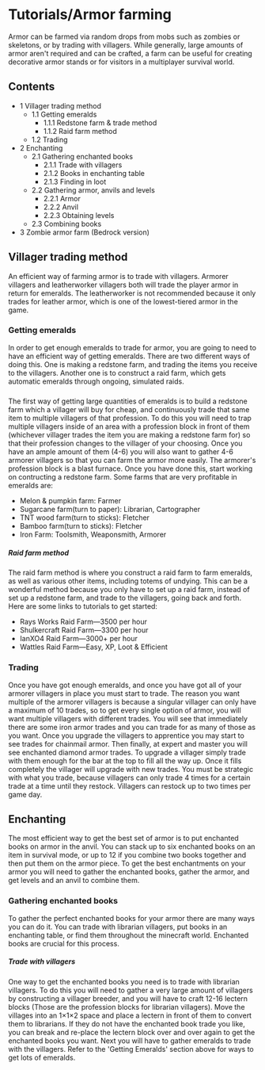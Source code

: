 # Tutorials/Armor farming
Armor can be farmed via random drops from mobs such as zombies or skeletons, or by trading with villagers. While generally, large amounts of armor aren't required and can be crafted, a farm can be useful for creating decorative armor stands or for visitors in a multiplayer survival world.  

## Contents
- 1 Villager trading method
	- 1.1 Getting emeralds
		- 1.1.1 Redstone farm & trade method
		- 1.1.2 Raid farm method
	- 1.2 Trading
- 2 Enchanting
	- 2.1 Gathering enchanted books
		- 2.1.1 Trade with villagers
		- 2.1.2 Books in enchanting table
		- 2.1.3 Finding in loot
	- 2.2 Gathering armor, anvils and levels
		- 2.2.1 Armor
		- 2.2.2 Anvil
		- 2.2.3 Obtaining levels
	- 2.3 Combining books
- 3 Zombie armor farm (Bedrock version)

## Villager trading method
An efficient way of farming armor is to trade with villagers. Armorer villagers and leatherworker villagers both will trade the player armor in return for emeralds. The leatherworker is not recommended because it only trades for leather armor, which is one of the lowest-tiered armor in the game.

### Getting emeralds
In order to get enough emeralds to trade for armor, you are going to need to have an efficient way of getting emeralds. There are two different ways of doing this. One is making a redstone farm, and trading the items you receive to the villagers. Another one is to construct a raid farm, which gets automatic emeralds through ongoing, simulated raids.

##### 
The first way of getting large quantities of emeralds is to build a redstone farm which a villager will buy for cheap, and continuously trade that same item to multiple villagers of that profession. To do this you will need to trap multiple villagers inside of an area with a profession block in front of them (whichever villager trades the item you are making a redstone farm for) so that their profession changes to the villager of your choosing. Once you have an ample amount of them (4-6) you will also want to gather 4-6 armorer villagers so that you can farm the armor more easily. The armorer's profession block is a blast furnace. Once you have done this, start working on contructing a redstone farm. Some farms that are very profitable in emeralds are:

- Melon & pumpkin farm: Farmer
- Sugarcane farm(turn to paper): Librarian, Cartographer
- TNT wood farm(turn to sticks): Fletcher
- Bamboo farm(turn to sticks): Fletcher
- Iron Farm: Toolsmith, Weaponsmith, Armorer

##### Raid farm method
The raid farm method is where you construct a raid farm to farm emeralds, as well as various other items, including totems of undying. This can be a wonderful method because you only have to set up a raid farm, instead of set up a redstone farm, and trade to the villagers, going back and forth. Here are some links to tutorials to get started:

- Rays Works Raid Farm—3500 per hour
- Shulkercraft Raid Farm—3300 per hour
- IanXO4 Raid Farm—3000+ per hour
- Wattles Raid Farm—Easy, XP, Loot & Efficient

### Trading
Once you have got enough emeralds, and once you have got all of your armorer villagers in place you must start to trade. The reason you want multiple of the armorer villagers is because a singular villager can only have a maximum of 10 trades, so to get every single option of armor, you will want multiple villagers with different trades. You will see that immediately there are some iron armor trades and you can trade for as many of those as you want. Once you upgrade the villagers to apprentice you may start to see trades for chainmail armor. Then finally, at expert and master you will see enchanted diamond armor trades. To upgrade a villager simply trade with them enough for the bar at the top to fill all the way up. Once it fills completely the villager will upgrade with new trades. You must be strategic with what you trade, because villagers can only trade 4 times for a certain trade at a time until they restock. Villagers can restock up to two times per game day.

## Enchanting
The most efficient way to get the best set of armor is to put enchanted books on armor in the anvil. You can stack up to six enchanted books on an item in survival mode, or up to 12 if you combine two books together and then put them on the armor piece. To get the best enchantments on your armor you will need to gather the enchanted books, gather the armor, and get levels and an anvil to combine them.

### Gathering enchanted books
To gather the perfect enchanted books for your armor there are many ways you can do it. You can trade with librarian villagers, put books in an enchanting table, or find them throughout the minecraft world. Enchanted books are crucial for this process.

##### Trade with villagers
One way to get the enchanted books you need is to trade with librarian villagers. To do this you will need to gather a very large amount of villagers by constructing a villager breeder, and you will have to craft 12-16 lectern blocks (Those are the profession blocks for librarian villagers). Move the villages into an 1×1×2 space and place a lectern in front of them to convert them to librarians. If they do not have the enchanted book trade you like, you can break and re-place the lectern block over and over again to get the enchanted books you want. Next you will have to gather emeralds to trade with the villagers. Refer to the 'Getting Emeralds' section above for ways to get lots of emeralds.

